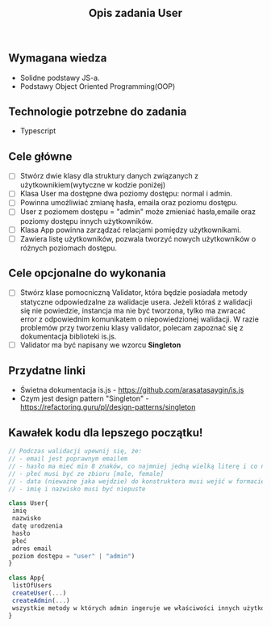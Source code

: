 <h2 align="center">Opis zadania User </h2>

<br>

## Wymagana wiedza
- Solidne podstawy JS-a.
- Podstawy Object Oriented Programming(OOP)
 
## Technologie potrzebne do zadania

- Typescript 

## Cele główne

* [ ] Stwórz dwie klasy dla struktury danych związanych z użytkownikiem(wytyczne w kodzie poniżej)
* [ ] Klasa User ma dostępne dwa poziomy dostępu: normal i admin.
* [ ] Powinna umożliwiać zmianę hasła, emaila oraz poziomu dostępu.
* [ ] User z poziomem dostępu = "admin" może zmieniać hasła,emaile oraz poziomy dostępu innych użytkowników.
* [ ] Klasa App powinna zarządzać relacjami pomiędzy użytkownikami.
* [ ] Zawiera listę użytkowników, pozwala tworzyć nowych użytkowników o różnych poziomach dostępu.

## Cele opcjonalne do wykonania

* [ ] Stwórz klase pomocniczną Validator, która będzie posiadała metody statyczne odpowiedzalne za walidacje usera. Jeżeli któraś z walidacji się nie powiedzie, instancja ma nie być tworzona, tylko ma zwracać error z odpowiednim komunikatem o niepowiedzionej walidacji. W razie problemów przy tworzeniu klasy validator, polecam zapoznać się z dokumentacja biblioteki is.js.
* [ ] Validator ma być napisany we wzorcu **Singleton** 

## Przydatne linki

- Świetna dokumentacja is.js - https://github.com/arasatasaygin/is.js
- Czym jest design pattern "Singleton" - https://refactoring.guru/pl/design-patterns/singleton

## Kawałek kodu dla lepszego początku!

```javascript
// Podczas walidacji upewnij się, że:
// - email jest poprawnym emailem				
// - hasło ma mieć min 8 znaków, co najmniej jedną wielką literę i co najmniej jedną cyfrę oraz co najmniej 1 znak specjalny				
// - płeć musi być ze zbioru [male, female]				
// - data (nieważne jaka wejdzie) do konstruktora musi wejść w formacie MM/DD/YYYY				
// - imię i nazwisko musi być niepuste

class User{
 imię
 nazwisko
 datę urodzenia
 hasło
 płeć
 adres email
 poziom dostępu = "user" | "admin")
}

class App{
 listOfUsers
 createUser(...)
 createAdmin(...)
 wszystkie metody w których admin ingeruje we właściwości innych użytkowników
}
```

